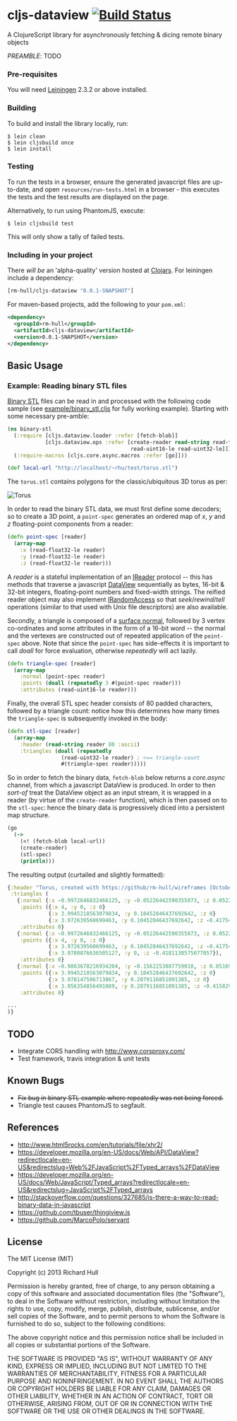# cljs-dataview  [![Build Status](https://secure.travis-ci.org/rm-hull/cljs-dataview.png)](http://travis-ci.org/rm-hull/cljs-dataview)

A ClojureScript library for asynchronously fetching &amp; dicing remote binary objects

_PREAMBLE_: TODO

### Pre-requisites

You will need [Leiningen](https://github.com/technomancy/leiningen) 2.3.2 or above installed.

### Building

To build and install the library locally, run:

    $ lein clean 
    $ lein cljsbuild once
    $ lein install

### Testing

To run the tests in a browser, ensure the generated javascript files are up-to-date,
and open ```resources/run-tests.html``` in a browser - this executes the tests and
the test results are displayed on the page.

Alternatively, to run using PhantomJS, execute:

    $ lein cljsbuild test

This will only show a tally of failed tests.

### Including in your project

There _will be_ an 'alpha-quality' version hosted at [Clojars](https://clojars.org/rm-hull/cljs-dataview).
For leiningen include a dependency:

```clojure
[rm-hull/cljs-dataview "0.0.1-SNAPSHOT"]
```

For maven-based projects, add the following to your `pom.xml`:

```xml
<dependency>
  <groupId>rm-hull</groupId>
  <artifactId>cljs-dataview</artifactId>
  <version>0.0.1-SNAPSHOT</version>
</dependency>
```

## Basic Usage

### Example: Reading binary STL files

[Binary STL](https://en.wikipedia.org/wiki/STL_\(file_format\)#Binary_STL) files
can be read in and processed with the following code sample (see 
[example/binary_stl.cljs](https://github.com/rm-hull/cljs-dataview/blob/master/example/binary_stl.cljs)
for fully working example). Starting with some necessary pre-amble:

```clojure
(ns binary-stl
  (:require [cljs.dataview.loader :refer [fetch-blob]]
            [cljs.dataview.ops :refer [create-reader read-string read-float32-le
                                       read-uint16-le read-uint32-le]])
  (:require-macros [cljs.core.async.macros :refer [go]]))

(def local-url "http://localhost/~rhu/test/torus.stl")
```

The ```torus.stl``` contains polygons for the classic/ubiquitous 3D torus as per:

![Torus](https://raw.github.com/rm-hull/wireframes/master/doc/gallery/shaded/torus.png)

In order to read the binary STL data, we must first define some decoders; so
to create a 3D point, a ```point-spec``` generates an ordered map of _x_, _y_
and _z_ floating-point components from a reader:

```clojure
(defn point-spec [reader]
  (array-map
    :x (read-float32-le reader)
    :y (read-float32-le reader)
    :z (read-float32-le reader)))
```
A _reader_ is a stateful implementation of an 
[IReader](https://github.com/rm-hull/cljs-dataview/blob/master/src/cljs/dataview/ops.cljs#L47)
protocol -- this has methods that traverse a javascript 
[DataView](https://developer.mozilla.org/en-US/docs/Web/API/DataView?redirectlocale=en-US&redirectslug=Web%2FJavaScript%2FTyped_arrays%2FDataView)
sequentially as bytes, 16-bit & 32-bit integers, floating-point numbers and 
fixed-width strings. The reified reader object may also implement 
[IRandomAccess](https://github.com/rm-hull/cljs-dataview/blob/master/src/cljs/dataview/ops.cljs#L55) 
so that _seek_/_rewind_/_tell_ operations (similar to that used with Unix file
descriptors) are also available.

Secondly, a triangle is composed of a [surface normal](https://en.wikipedia.org/wiki/Surface_normal),
followed by 3 vertex co-ordinates and some attributes in the form of a 16-bit
word -- the normal and the vertexes are constructed out of repeated application
of the ```point-spec``` above. Note that since the ```point-spec``` has side-effects
it is important to call _doall_ for force evaluation, otherwise _repeatedly_ will
act lazily.

```clojure
(defn triangle-spec [reader]
  (array-map
    :normal (point-spec reader)
    :points (doall (repeatedly 3 #(point-spec reader)))
    :attributes (read-uint16-le reader)))
```
Finally, the overall STL spec header consists of 80 padded characters, 
followed by a triangle count: notice how this determines how many times the
```triangle-spec``` is subsequently invoked in the body:

```clojure
(defn stl-spec [reader]
  (array-map
    :header (read-string reader 80 :ascii)
    :triangles (doall (repeatedly
                 (read-uint32-le reader) ; <== triangle-count
                 #(triangle-spec reader)))))
```
So in order to fetch the binary data, ```fetch-blob``` below returns a 
_core.async_ channel, from which a javascript DataView is produced. In order 
to then _sort-of_ treat the DataView object as an input stream, it is wrapped in a 
reader (by virtue of the ```create-reader``` function), which is then passed on
to the ```stl-spec```: hence the binary data is progressively diced 
into a persistent map structure.

```clojure
(go
  (->
    (<! (fetch-blob local-url))
    (create-reader)
    (stl-spec)
    (println)))
```
The resulting output (curtailed and slightly formatted):

```clojure
{:header "Torus, created with https://github/rm-hull/wireframes [October 16 2013]         ", 
 :triangles (
   {:normal {:x -0.9972646832466125, :y -0.05226442590355873, :z 0.05226442590355873}, 
    :points ({:x 4, :y 0, :z 0} 
             {:x 3.9945218563079834, :y 0.10452846437692642, :z 0} 
             {:x 3.972639560699463, :y 0.10452846437692642, :z -0.4175412356853485}), 
    :attributes 0} 
   {:normal {:x -0.9972646832466125, :y -0.05226442590355873, :z 0.05226442590355873},
    :points ({:x 4, :y 0, :z 0} 
             {:x 3.972639560699463, :y 0.10452846437692642, :z -0.4175412356853485} 
             {:x 3.9780876636505127, :y 0, :z -0.4181138575077057}), 
    :attributes 0} 
   {:normal {:x -0.9863678216934204, :y -0.1562253087759018, :z 0.05169334635138512}, 
    :points ({:x 3.9945218563079834, :y 0.10452846437692642, :z 0} 
             {:x 3.978147506713867, :y 0.2079116851091385, :z 0} 
             {:x 3.956354856491089, :y 0.2079116851091385, :z -0.4158296585083008}), 
    :attributes 0} 

...
)}
```

## TODO

* Integrate CORS handling with http://www.corsproxy.com/
* Test framework, travis integration & unit tests

## Known Bugs

* ~~Fix bug in binary STL example where repeatedly was not being forced.~~
* Triangle test causes PhantomJS to segfault.

## References

* http://www.html5rocks.com/en/tutorials/file/xhr2/
* https://developer.mozilla.org/en-US/docs/Web/API/DataView?redirectlocale=en-US&redirectslug=Web%2FJavaScript%2FTyped_arrays%2FDataView
* https://developer.mozilla.org/en-US/docs/Web/JavaScript/Typed_arrays?redirectlocale=en-US&redirectslug=JavaScript%2FTyped_arrays
* http://stackoverflow.com/questions/327685/is-there-a-way-to-read-binary-data-in-javascript
* https://github.com/tbuser/thingiview.js
* https://github.com/MarcoPolo/servant

## License

The MIT License (MIT)

Copyright (c) 2013 Richard Hull

Permission is hereby granted, free of charge, to any person obtaining a copy of
this software and associated documentation files (the "Software"), to deal in
the Software without restriction, including without limitation the rights to
use, copy, modify, merge, publish, distribute, sublicense, and/or sell copies of
the Software, and to permit persons to whom the Software is furnished to do so,
subject to the following conditions:

The above copyright notice and this permission notice shall be included in all
copies or substantial portions of the Software.

THE SOFTWARE IS PROVIDED "AS IS", WITHOUT WARRANTY OF ANY KIND, EXPRESS OR
IMPLIED, INCLUDING BUT NOT LIMITED TO THE WARRANTIES OF MERCHANTABILITY, FITNESS
FOR A PARTICULAR PURPOSE AND NONINFRINGEMENT. IN NO EVENT SHALL THE AUTHORS OR
COPYRIGHT HOLDERS BE LIABLE FOR ANY CLAIM, DAMAGES OR OTHER LIABILITY, WHETHER
IN AN ACTION OF CONTRACT, TORT OR OTHERWISE, ARISING FROM, OUT OF OR IN
CONNECTION WITH THE SOFTWARE OR THE USE OR OTHER DEALINGS IN THE SOFTWARE.

